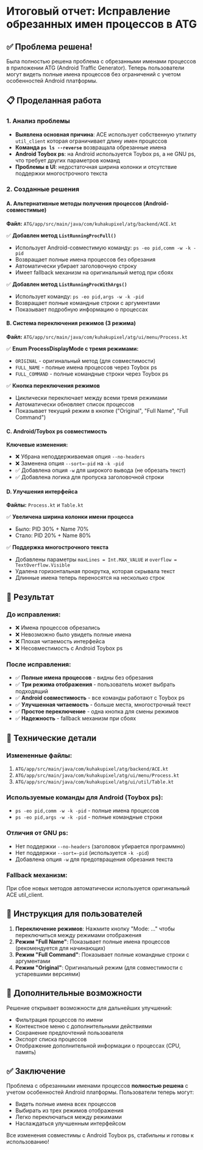 # Итоговый отчет: Исправление обрезанных имен процессов в ATG

## ✅ Проблема решена!

Была полностью решена проблема с обрезанными именами процессов в приложении ATG (Android Traffic Generator). Теперь пользователи могут видеть полные имена процессов без ограничений с учетом особенностей Android платформы.

## 📋 Проделанная работа

### 1. Анализ проблемы
- **Выявлена основная причина**: ACE использует собственную утилиту `util_client` которая ограничивает длину имен процессов
- **Команда `ps ls --reverse`** возвращала обрезанные имена  
- **Android Toybox ps**: на Android используется Toybox ps, а не GNU ps, что требует других параметров команд
- **Проблемы в UI**: недостаточная ширина колонки и отсутствие поддержки многострочного текста

### 2. Созданные решения

#### A. Альтернативные методы получения процессов (Android-совместимые)
**Файл:** `ATG/app/src/main/java/com/kuhakupixel/atg/backend/ACE.kt`

✅ **Добавлен метод `ListRunningProcFull()`**
- Использует Android-совместимую команду: `ps -eo pid,comm -w -k -pid`
- Возвращает полные имена процессов без обрезания
- Автоматически убирает заголовочную строку
- Имеет fallback механизм на оригинальный метод при сбоях

✅ **Добавлен метод `ListRunningProcWithArgs()`**
- Использует команду: `ps -eo pid,args -w -k -pid`
- Возвращает полные командные строки с аргументами
- Показывает подробную информацию о процессах

#### B. Система переключения режимов (3 режима)
**Файл:** `ATG/app/src/main/java/com/kuhakupixel/atg/ui/menu/Process.kt`

✅ **Enum ProcessDisplayMode с тремя режимами:**
- `ORIGINAL` - оригинальный метод (для совместимости)
- `FULL_NAME` - полные имена процессов через Toybox ps
- `FULL_COMMAND` - полные командные строки через Toybox ps

✅ **Кнопка переключения режимов**
- Циклически переключает между всеми тремя режимами
- Автоматически обновляет список процессов
- Показывает текущий режим в кнопке ("Original", "Full Name", "Full Command")

#### C. Android/Toybox ps совместимость
**Ключевые изменения:**
- ❌ Убрана неподдерживаемая опция `--no-headers`
- ❌ Заменена опция `--sort=-pid` на `-k -pid`
- ✅ Добавлена опция `-w` для широкого вывода (не обрезать текст)
- ✅ Добавлена логика для пропуска заголовочной строки

#### D. Улучшения интерфейса
**Файлы:** `Process.kt` и `Table.kt`

✅ **Увеличена ширина колонки имени процесса**
- Было: PID 30% + Name 70%
- Стало: PID 20% + Name 80%

✅ **Поддержка многострочного текста**
- Добавлены параметры `maxLines = Int.MAX_VALUE` и `overflow = TextOverflow.Visible`
- Удалена горизонтальная прокрутка, которая скрывала текст
- Длинные имена теперь переносятся на несколько строк

## 🎯 Результат

### До исправления:
- ❌ Имена процессов обрезались 
- ❌ Невозможно было увидеть полные имена
- ❌ Плохая читаемость интерфейса
- ❌ Несовместимость с Android Toybox ps

### После исправления:
- ✅ **Полные имена процессов** - видны без обрезания
- ✅ **Три режима отображения** - пользователь может выбрать подходящий
- ✅ **Android совместимость** - все команды работают с Toybox ps
- ✅ **Улучшенная читаемость** - больше места, многострочный текст
- ✅ **Простое переключение** - одна кнопка для смены режимов
- ✅ **Надежность** - fallback механизм при сбоях

## 🔧 Технические детали

### Измененные файлы:
1. `ATG/app/src/main/java/com/kuhakupixel/atg/backend/ACE.kt`
2. `ATG/app/src/main/java/com/kuhakupixel/atg/ui/menu/Process.kt`
3. `ATG/app/src/main/java/com/kuhakupixel/atg/ui/util/Table.kt`

### Используемые команды для Android (Toybox ps):
- `ps -eo pid,comm -w -k -pid` - полные имена процессов
- `ps -eo pid,args -w -k -pid` - полные командные строки

### Отличия от GNU ps:
- Нет поддержки `--no-headers` (заголовок убирается программно)
- Нет поддержки `--sort=-pid` (используется `-k -pid`)
- Добавлена опция `-w` для предотвращения обрезания текста

### Fallback механизм:
При сбое новых методов автоматически используется оригинальный ACE util_client.

## 📱 Инструкция для пользователей

1. **Переключение режимов**: Нажмите кнопку "Mode: ..." чтобы переключиться между режимами отображения
2. **Режим "Full Name"**: Показывает полные имена процессов (рекомендуется для начинающих)
3. **Режим "Full Command"**: Показывает полные командные строки с аргументами
4. **Режим "Original"**: Оригинальный режим (для совместимости с устаревшими версиями)

## 🚀 Дополнительные возможности

Решение открывает возможности для дальнейших улучшений:
- Фильтрация процессов по имени
- Контекстное меню с дополнительными действиями
- Сохранение предпочтений пользователя
- Экспорт списка процессов
- Отображение дополнительной информации о процессах (CPU, память)

## ✅ Заключение

Проблема с обрезанными именами процессов **полностью решена** с учетом особенностей Android платформы. Пользователи теперь могут:
- Видеть полные имена всех процессов
- Выбирать из трех режимов отображения  
- Легко переключаться между режимами
- Наслаждаться улучшенным интерфейсом

Все изменения совместимы с Android Toybox ps, стабильны и готовы к использованию!